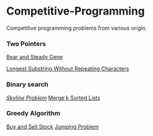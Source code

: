 # Competitive-Programming
Competitive programming problems from various origin.

### Two Pointers
[Bear and Steady Gene](https://github.com/Michael98Liu/Competitive-Programming/blob/master/bear_and_steady_gene.cpp)

[Longest Substring Without Repeating Characters](https://github.com/Michael98Liu/Competitive-Programming/blob/master/longest_substring_without_repeating_characters.cpp)


### Binary search
[*Skyline Problem*](https://github.com/Michael98Liu/Competitive-Programming/blob/master/leetcode218_the_skyline_problem.py)
[Merge k Sorted Lists](https://github.com/Michael98Liu/Competitive-Programming/blob/master/leetcode23_merge_k_sorted_lists.py)

### Greedy Algorithm
[Buy and Sell Stock]()
[Jumping Problem]()
